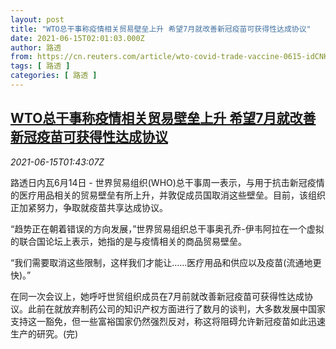 ```yaml
---
layout: post
title: "WTO总干事称疫情相关贸易壁垒上升 希望7月就改善新冠疫苗可获得性达成协议"
date: 2021-06-15T02:01:03.000Z
author: 路透
from: https://cn.reuters.com/article/wto-covid-trade-vaccine-0615-idCNKCS2DR047
tags: [ 路透 ]
categories: [ 路透 ]
---
```

<!--1623722463000-->
[WTO总干事称疫情相关贸易壁垒上升 希望7月就改善新冠疫苗可获得性达成协议](https://cn.reuters.com/article/wto-covid-trade-vaccine-0615-idCNKCS2DR047)
------

<div>
<div><i>2021-06-15T01:43:07Z</i></div><p>路透日内瓦6月14日 - 世界贸易组织(WHO)总干事周一表示，与用于抗击新冠疫情的医疗用品相关的贸易壁垒有所上升，并敦促成员国取消这些壁垒。目前，该组织正加紧努力，争取就疫苗共享达成协议。 　</p><p>“趋势正在朝着错误的方向发展，”世界贸易组织总干事奥孔乔-伊韦阿拉在一个虚拟的联合国论坛上表示，她指的是与疫情相关的商品贸易壁垒。 　</p><p>“我们需要取消这些限制，这样我们才能让……医疗用品和供应以及疫苗(流通地更快)。” 　</p><p>在同一次会议上，她呼吁世贸组织成员在7月前就改善新冠疫苗可获得性达成协议。此前在就放弃制药公司的知识产权方面进行了数月的谈判，大多数发展中国家支持这一豁免，但一些富裕国家仍然强烈反对，称这将阻碍允许新冠疫苗如此迅速生产的研究。(完)</p>
</div>
